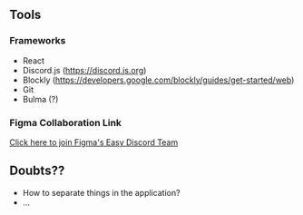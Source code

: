 
## Tools

### Frameworks
- React
- Discord.js (https://discord.js.org)
- Blockly (https://developers.google.com/blockly/guides/get-started/web)
- Git
- Bulma (?)

### Figma Collaboration Link
[Click here to join Figma's Easy Discord Team](https://www.figma.com/file/CUFgIn8IB08OqN0sUSQJMz/Easy-Discord?type=design&node-id=0%3A1&t=dYCPOwzNPzpY8MlE-1)

## Doubts??
- How to separate things in the application?
- ...
